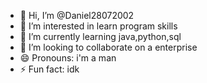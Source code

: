- 👋 Hi, I’m @Daniel28072002
- 👀 I’m interested in learn program skills
- 🌱 I’m currently learning java,python,sql
- 💞️ I’m looking to collaborate on a enterprise
- 😄 Pronouns: i'm a man
- ⚡ Fun fact: idk

<!---
Daniel28072002/Daniel28072002 is a ✨ special ✨ repository because its `README.md` (this file) appears on your GitHub profile.
You can click the Preview link to take a look at your changes.
--->
